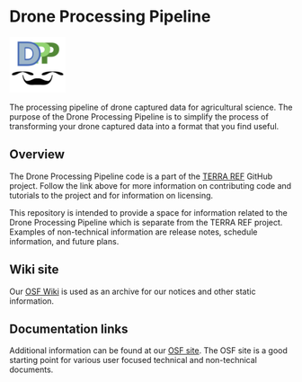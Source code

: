 # Drone Processing Pipeline
<img src="./resources/drone-pipeline.png" width="100" />

The processing pipeline of drone captured data for agricultural science.
The purpose of the Drone Processing Pipeline is to simplify the process of transforming your drone captured data into a format that you find useful.

## Overview

The Drone Processing Pipeline code is a part of the [TERRA REF](https://github.com/terraref/drone-pipeline/tree/master) GitHub project. 
Follow the link above for more information on contributing code and tutorials to the project and for information on licensing.

This repository is intended to provide a space for information related to the Drone Processing Pipeline which is separate from the TERRA REF project.
Examples of non-technical information are release notes, schedule information, and future plans.

## Wiki site

Our [OSF Wiki](https://osf.io/xdkcy/wiki/home/) is used as an archive for our notices and other static information.

## Documentation links

Additional information can be found at our [OSF site](https://osf.io/xdkcy/).
The OSF site is a good starting point for various user focused technical and non-technical documents.
